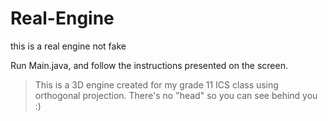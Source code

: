 # Real-Engine
this is a real engine not fake

Run Main.java, and follow the instructions presented on the screen.

> This is a 3D engine created for my grade 11 ICS class using orthogonal projection. There's no "head" so you can see behind you :)
